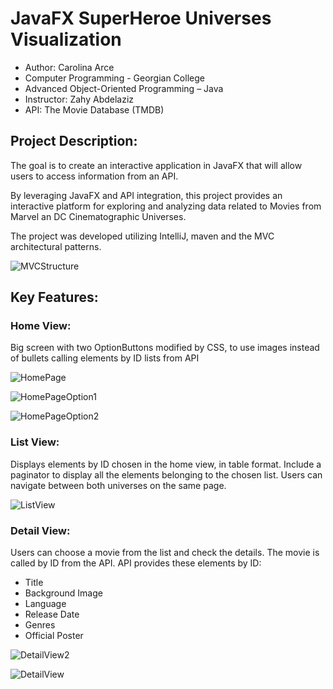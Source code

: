 # JavaFX SuperHeroe Universes Visualization

- Author: Carolina Arce
- Computer Programming - Georgian College
- Advanced Object-Oriented Programming – Java
- Instructor: Zahy Abdelaziz
- API: The Movie Database (TMDB) 

## Project Description:
The goal is to create an interactive application in JavaFX that will allow users to access information from an API.

By leveraging JavaFX and API integration, this project provides an interactive platform for exploring and analyzing data related to Movies from Marvel an DC Cinematographic Universes.

The project was developed utilizing IntelliJ, maven and the MVC architectural patterns.

![MVCStructure](https://github.com/CarolinaArceEspinoza/Java2024_Assignment2/assets/25215827/c09bcb6c-9d63-4c7f-a5a5-8c08c0feaa4e)



## Key Features:


### Home View:

Big screen with two OptionButtons modified by CSS, to use images instead of bullets calling elements by ID lists from API

![HomePage](https://github.com/CarolinaArceEspinoza/Java2024_Assignment2/assets/25215827/3be81a10-b278-49d5-9650-50c68812e80d)

![HomePageOption1](https://github.com/CarolinaArceEspinoza/Java2024_Assignment2/assets/25215827/18ad4c7b-8d1e-47f8-b4ca-06fff06c892b)

![HomePageOption2](https://github.com/CarolinaArceEspinoza/Java2024_Assignment2/assets/25215827/8dc13c94-4ee4-4988-bfc1-b1e3e11604c0)



### List View:

Displays elements by ID chosen in the home view, in table format.  Include a paginator to display all the elements belonging to the chosen list. Users can navigate between both universes on the same page.  

![ListView](https://github.com/CarolinaArceEspinoza/Java2024_Assignment2/assets/25215827/da352daa-e467-4f3e-9fde-c22cc45c404f)



### Detail View:

Users can choose a movie from the list and check the details.  The movie is called by ID from the API.   API provides these elements by ID:
 - Title
 - Background Image
 - Language
 - Release Date
 - Genres
 - Official Poster

![DetailView2](https://github.com/CarolinaArceEspinoza/Java2024_Assignment2/assets/25215827/166d2310-c20a-4edd-a05d-112c2158c849)

![DetailView](https://github.com/CarolinaArceEspinoza/Java2024_Assignment2/assets/25215827/2c15091a-47f7-446c-96df-9d51e9162ac5)







